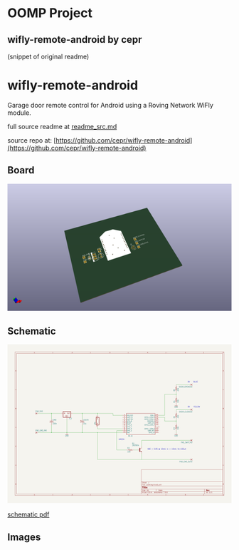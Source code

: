 # OOMP Project  
## wifly-remote-android  by cepr  
  
(snippet of original readme)  
  
wifly-remote-android  
====================  
  
Garage door remote control for Android using a Roving Network WiFly module.  
  
  full source readme at [readme_src.md](readme_src.md)  
  
source repo at: [https://github.com/cepr/wifly-remote-android](https://github.com/cepr/wifly-remote-android)  
## Board  
  
[![working_3d.png](working_3d_600.png)](working_3d.png)  
## Schematic  
  
[![working_schematic.png](working_schematic_600.png)](working_schematic.png)  
  
[schematic pdf](working_schematic.pdf)  
## Images  
